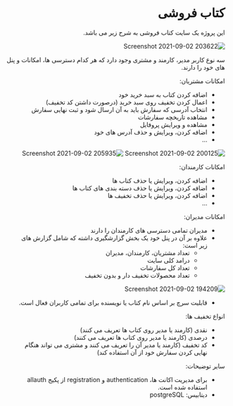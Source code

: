 <div dir="rtl">
<h1>کتاب فروشی</h1>

این پروژه یک سایت کتاب فروشی به شرح زیر می باشد.

![Screenshot 2021-09-02 203622](https://user-images.githubusercontent.com/74684218/131879460-45a2ed77-38a8-4695-ac42-5079ed8b2a73.jpg)

سه نوع کاربر مدیر، کارمند و مشتری وجود دارد که هر کدام دسترسی ها، امکانات و پنل های خود را دارند.

امکانات مشتریان:
- اضافه کردن کتاب به سبد خرید خود
- اعمال کردن تخفیف روی سبد خرید (درصورت داشتن کد تخفیف)
- انتخاب آدرسی که سفارش باید به آن ارسال شود و ثبت نهایی سفارش
- مشاهده تاریخچه سفارشات
- مشاهده و ویرایش پروفایل
- اضافه کردن، ویرایش و حذف آدرس های خود
- ...

![Screenshot 2021-09-02 200125](https://user-images.githubusercontent.com/74684218/131879857-e0fa267b-4359-4873-8724-e6c52a3da12e.jpg)
![Screenshot 2021-09-02 205935](https://user-images.githubusercontent.com/74684218/131882075-f95368f9-764a-4129-a0d1-7c2801ef4c44.jpg)

امکانات کارمندان:
- اضافه کردن، ویرایش یا حذف کتاب ها
- اضافه کردن، ویرایش یا حذف دسته بندی های کتاب ها
- اضافه کردن، ویرایش یا حذف تخفیف ها
- ...

امکانات مدیران:
- مدیران تمامی دسترسی های کارمندان را دارند
- علاوه بر آن در پنل خود یک بخش گزارشگیری داشته که شامل گزارش های زیر است:
	- تعداد مشتریان، کارمندان، مدیران
	- درامد کلی سایت
	- تعداد کل سفارشات
	- تعداد محصولات تخفیف دار و بدون تخفیف

![Screenshot 2021-09-02 194209](https://user-images.githubusercontent.com/74684218/131869617-53651b83-d573-4a37-9d5e-853dc6ddb58a.jpg)

- قابلیت سرچ بر اساس نام کتاب یا نویسنده برای تمامی کاربران فعال است.

انواع تخفیف ها:
- نقدی (کارمند یا مدیر روی کتاب ها تعریف می کنند)
- درصدی (کارمند یا مدیر روی کتاب ها تعریف می کنند)
- کد تخفیف (کارمند یا مدیر آن را تعریف می کنند و مشتری می تواند هنگام نهایی کردن سفارش خود از آن استفاده کند)

سایر توضیحات:
- برای مدیریت اکانت ها، authentication و registration از پکیج allauth استفاده شده است.
- دیتابیس: postgreSQL

</div>
